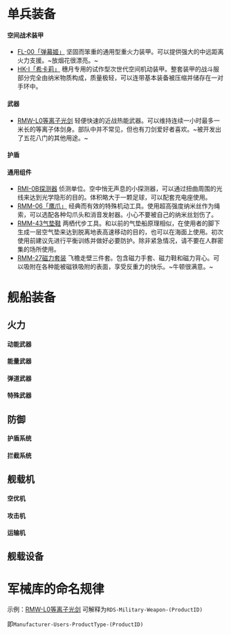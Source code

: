 # 单兵装备
#### 空间战术装甲
- [FL-00「弹幕姬」](https://github.com/TechOtakupoi233/ShiroProject/blob/master/FL-00%E3%80%8C%E5%BC%B9%E5%B9%95%E5%A7%AC%E3%80%8D.md)
坚固而笨重的通用型重火力装甲。可以提供强大的中远距离火力支援。~放烟花很漂亮。~
- [HK-I「希卡莉」](https://github.com/TechOtakupoi233/ShiroProject/blob/master/HK-I%E3%80%8C%E5%B8%8C%E5%8D%A1%E8%8E%89%E3%80%8D.md)
穗月专用的试作型次世代空间机动装甲。整套装甲的战斗服部分完全由纳米物质构成，质量极轻，可以连带基本装备被压缩并储存在一对手环中。

#### 武器
- [RMW-L0等离子光剑]()
轻便快速的近战热能武器。可以维持连续一小时最多一米长的等离子体剑身。部队中并不常见，但也有刀剑爱好者喜欢。~被开发出了五花八门的其他用途。~

#### 护盾
#### 通用组件
- [RMI-0B探测器]()
侦测单位。空中悄无声息的小探测器，可以通过扭曲周围的光线来达到光学隐形的目的。体积略大于一颗足球，可以配套充电座使用。
- [RMM-06「鹰爪」]()
经典而有效的特殊机动工具。使用超高强度纳米丝作为绳索，可以选配各种勾爪头和消音发射器。小心不要被自己的纳米丝划伤了。
- [RMM-43气垫鞋]()
两栖代步工具。和以前的气垫船原理相似，在使用者的脚下生成一层空气垫来达到脱离地表高速移动的目的，也可以在海面上使用。初次使用前建议先进行平衡训练并做好必要防护。除非紧急情况，请不要在人群密集的场所使用。
- [RMM-27磁力套装]()
飞檐走壁三件套。包含磁力手套、磁力鞋和磁力背心。可以吸附在各种能被磁铁吸附的表面，享受反重力的快乐。~牛顿很满意。~

# 舰船装备
## 火力
#### 动能武器
#### 能量武器
#### 弹道武器
#### 特殊武器

## 防御
#### 护盾系统
#### 拦截系统

## 舰载机
#### 空优机
#### 攻击机
#### 运输机

## 舰载设备

# 军械库的命名规律
示例：[RMW-L0等离子光剑]()
可解释为`RDS-Military-Weapon-(ProductID)`

即`Manufacturer-Users-ProductType-(ProductID)`

